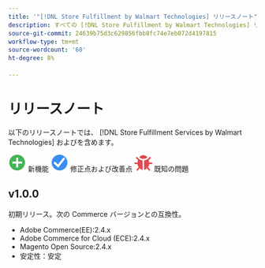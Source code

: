 ```yaml
---
title: '"[!DNL Store Fulfillment by Walmart Technologies] リリースノート"'
description: すべての [!DNL Store Fulfillment by Walmart Technologies] リリース。
source-git-commit: 24639b75d3c629856fbb8fc74e7eb072d4197815
workflow-type: tm+mt
source-wordcount: '60'
ht-degree: 8%

---
```


# リリースノート

以下のリリースノートでは、 [!DNL Store Fulfillment Services by Walmart Technologies] およびを含めます。

![新規](../assets/new.svg) 新機能
![修正された問題](../assets/fix.svg) 修正点および改善点
![既知の問題](../assets/bug.svg) 既知の問題

## v1.0.0

初期リリース。次の Commerce バージョンとの互換性。

* Adobe Commerce(EE):2.4.x
* Adobe Commerce for Cloud (ECE):2.4.x
* Magento Open Source:2.4.x
* 安定性：安定

